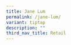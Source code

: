 ```yaml
---
title: Jane Lum
permalink: /jane-lum/
variant: tiptap
description: ""
third_nav_title: Retail
---
```

